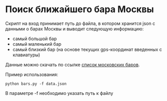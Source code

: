 # Поиск ближайшего бара Москвы

Скрипт на вход принимает путь до файла, в котором хранится json с данными о барах Москвы и выводит следующую информацию:
 - самый большой бар
 - самый маленький бар
 - самый близкий бар (на основе текущих gps-координат введенных с клавиатуры)
 
Данные можно скачать по ссылке [список московских баров](http://data.mos.ru/opendata/7710881420-bary).

Пример использования:
```
python bars.py -f data.json
```

В параметре -f необходимо указать путь к файлу